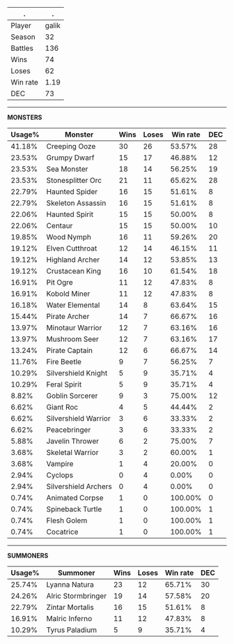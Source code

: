 .|.
|-|-
Player|galik
Season|32
Battles|136
Wins|74
Loses|62
Win rate|1.19
DEC|73

---
**MONSTERS**

Usage%|Monster|Wins|Loses|Win rate|DEC|
-|-|-|-|-|-|
41.18%|Creeping Ooze|30|26|53.57%|28|
23.53%|Grumpy Dwarf|15|17|46.88%|12|
23.53%|Sea Monster|18|14|56.25%|19|
23.53%|Stonesplitter Orc|21|11|65.62%|28|
22.79%|Haunted Spider|16|15|51.61%|8|
22.79%|Skeleton Assassin|16|15|51.61%|8|
22.06%|Haunted Spirit|15|15|50.00%|8|
22.06%|Centaur|15|15|50.00%|10|
19.85%|Wood Nymph|16|11|59.26%|20|
19.12%|Elven Cutthroat|12|14|46.15%|11|
19.12%|Highland Archer|14|12|53.85%|13|
19.12%|Crustacean King|16|10|61.54%|18|
16.91%|Pit Ogre|11|12|47.83%|8|
16.91%|Kobold Miner|11|12|47.83%|8|
16.18%|Water Elemental|14|8|63.64%|15|
15.44%|Pirate Archer|14|7|66.67%|16|
13.97%|Minotaur Warrior|12|7|63.16%|16|
13.97%|Mushroom Seer|12|7|63.16%|17|
13.24%|Pirate Captain|12|6|66.67%|14|
11.76%|Fire Beetle|9|7|56.25%|7|
10.29%|Silvershield Knight|5|9|35.71%|4|
10.29%|Feral Spirit|5|9|35.71%|4|
8.82%|Goblin Sorcerer|9|3|75.00%|12|
6.62%|Giant Roc|4|5|44.44%|2|
6.62%|Silvershield Warrior|3|6|33.33%|2|
6.62%|Peacebringer|3|6|33.33%|2|
5.88%|Javelin Thrower|6|2|75.00%|7|
3.68%|Skeletal Warrior|3|2|60.00%|1|
3.68%|Vampire|1|4|20.00%|0|
2.94%|Cyclops|0|4|0.00%|0|
2.94%|Silvershield Archers|0|4|0.00%|0|
0.74%|Animated Corpse|1|0|100.00%|0|
0.74%|Spineback Turtle|1|0|100.00%|1|
0.74%|Flesh Golem|1|0|100.00%|1|
0.74%|Cocatrice|1|0|100.00%|1|

---
**SUMMONERS**

Usage%|Summoner|Wins|Loses|Win rate|DEC|
-|-|-|-|-|-|
25.74%|Lyanna Natura|23|12|65.71%|30|
24.26%|Alric Stormbringer|19|14|57.58%|20|
22.79%|Zintar Mortalis|16|15|51.61%|8|
16.91%|Malric Inferno|11|12|47.83%|8|
10.29%|Tyrus Paladium|5|9|35.71%|4|

